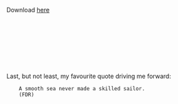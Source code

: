  
 Download [here](data/cv_academic_2020.pdf)  



&nbsp;


&nbsp;


&nbsp;

&nbsp;


 
Last, but not least, my favourite quote driving me forward:
```
	A smooth sea never made a skilled sailor.
	(FDR)
```


<!-- color: #31708f; background-color: #d9edf7; border-color: #bce8f1; blue -->
<!-- <div style="padding: 15px; border: 1px solid transparent; border-color: transparent; margin-bottom: 20px; border-radius: 4px; color: #3c763d; background-color: #dff0d8; border-color: #d6e9c6;">
I am a success message
</div>

<div style="padding: 15px; border: 1px solid transparent; border-color: transparent; margin-bottom: 20px; border-radius: 4px; color: #a94442; background-color: #f2dede; border-color: #ebccd1;">
I am an error message
</div> -->

 